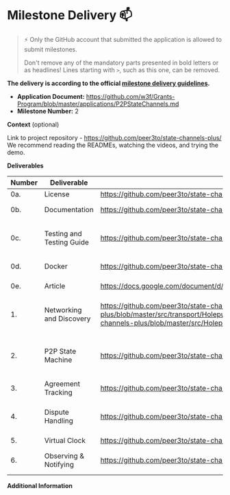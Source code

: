 # Milestone Delivery :mailbox:

> ⚡ Only the GitHub account that submitted the application is allowed to submit milestones.
>
> Don't remove any of the mandatory parts presented in bold letters or as headlines! Lines starting with `>`, such as this one, can be removed.

**The delivery is according to the official [milestone delivery guidelines](https://github.com/w3f/Grants-Program/blob/master/docs/Support%20Docs/milestone-deliverables-guidelines.md).**

- **Application Document:** https://github.com/w3f/Grants-Program/blob/master/applications/P2PStateChannels.md
- **Milestone Number:** 2

**Context** (optional)

Link to project repository - https://github.com/peer3to/state-channels-plus/
We recommend reading the READMEs, watching the videos, and trying the demo.

**Deliverables**

| Number | Deliverable               | Link                                                                                                                                                                       | Notes                                                                                                                                                   |
| ------ | ------------------------- | -------------------------------------------------------------------------------------------------------------------------------------------------------------------------- | ------------------------------------------------------------------------------------------------------------------------------------------------------- |
| 0a.    | License                   | https://github.com/peer3to/state-channels-plus/blob/master/LICENSE                                                                                                         | MIT                                                                                                                                                     |
| 0b.    | Documentation             | https://github.com/peer3to/state-channels-plus/blob/master/docs/mfsDocs.md                                                                                                 | There are also some videos in the root README that may be helpful                                                                                       |
| 0c.    | Testing and Testing Guide | https://github.com/peer3to/state-channels-plus/tree/master/test                                                                                                            | https://github.com/peer3to/state-channels-plus/blob/master/README.md#run-tests                                                                          |
| 0d.    | Docker                    | https://github.com/peer3to/state-channels-plus/blob/master/Dockerfile                                                                                                      | Used to run the above tests in a container                                                                                                              |
| 0e.    | Article                   | https://docs.google.com/document/d/1qS7ZY8noaObP5Ze1mVOaydDBih4jHYym4qacAx46Fas                                                                                            | Will be posted on medium - this is just a draft for review                                                                                              |
| 1.     | Networking and Discovery  | https://github.com/peer3to/state-channels-plus/blob/master/src/transport/HolepunchTransport.ts https://github.com/peer3to/state-channels-plus/blob/master/src/Holepunch.ts | Currently it uses holepunch but it's designed to support multiple transports like WebRTC for browsers                                                   |
| 2.     | P2P State Machine         | https://github.com/peer3to/state-channels-plus/blob/master/src/evm/EvmStateMachine.ts                                                                                      | This uses the official EVM implementation. This can be substituted polymoprhically for another VM like the PVM when there's an official implementation. |
| 3.     | Agreement Tracking        | https://github.com/peer3to/state-channels-plus/blob/master/src/AgreementManager.ts                                                                                         |                                                                                                                                                         |
| 4.     | Dispute Handling          | https://github.com/peer3to/state-channels-plus/blob/master/src/DisputeHandler.ts                                                                                           | Accounts only for liveness logic - the more advanced dispute resolution mechanism will be in the full feature set                                       |
| 5.     | Virtual Clock             | https://github.com/peer3to/state-channels-plus/blob/master/src/Clock.ts                                                                                                    |                                                                                                                                                         |
| 6.     | Observing & Notifying     | https://github.com/peer3to/state-channels-plus/blob/master/src/P2pEventHooks.ts                                                                                            | These are optional hooks that can be overridden as callbacks when certain things trigger in the system.                                                 |

**Additional Information**
